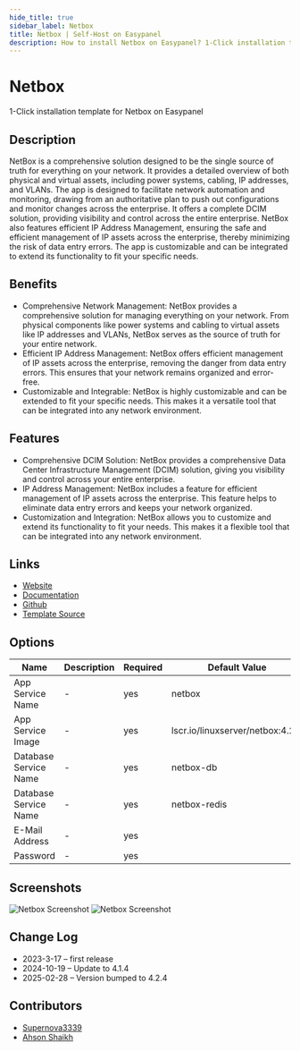 ```yaml
---
hide_title: true
sidebar_label: Netbox
title: Netbox | Self-Host on Easypanel
description: How to install Netbox on Easypanel? 1-Click installation template for Netbox on Easypanel
---
```


<!-- generated -->

# Netbox

1-Click installation template for Netbox on Easypanel

## Description

NetBox is a comprehensive solution designed to be the single source of truth for everything on your network. It provides a detailed overview of both physical and virtual assets, including power systems, cabling, IP addresses, and VLANs. The app is designed to facilitate network automation and monitoring, drawing from an authoritative plan to push out configurations and monitor changes across the enterprise. It offers a complete DCIM solution, providing visibility and control across the entire enterprise. NetBox also features efficient IP Address Management, ensuring the safe and efficient management of IP assets across the enterprise, thereby minimizing the risk of data entry errors. The app is customizable and can be integrated to extend its functionality to fit your specific needs.

## Benefits

- Comprehensive Network Management: NetBox provides a comprehensive solution for managing everything on your network. From physical components like power systems and cabling to virtual assets like IP addresses and VLANs, NetBox serves as the source of truth for your entire network.
- Efficient IP Address Management: NetBox offers efficient management of IP assets across the enterprise, removing the danger from data entry errors. This ensures that your network remains organized and error-free.
- Customizable and Integrable: NetBox is highly customizable and can be extended to fit your specific needs. This makes it a versatile tool that can be integrated into any network environment.

## Features

- Comprehensive DCIM Solution: NetBox provides a comprehensive Data Center Infrastructure Management (DCIM) solution, giving you visibility and control across your entire enterprise.
- IP Address Management: NetBox includes a feature for efficient management of IP assets across the enterprise. This feature helps to eliminate data entry errors and keeps your network organized.
- Customization and Integration: NetBox allows you to customize and extend its functionality to fit your needs. This makes it a flexible tool that can be integrated into any network environment.

## Links

- [Website](https://netbox.dev)
- [Documentation](https://docs.netbox.dev/)
- [Github](https://github.com/netbox-community/netbox)
- [Template Source](https://github.com/easypanel-io/templates/tree/main/templates/netbox)

## Options

Name | Description | Required | Default Value
-|-|-|-
App Service Name | - | yes | netbox
App Service Image | - | yes | lscr.io/linuxserver/netbox:4.2.4
Database Service Name | - | yes | netbox-db
Database Service Name | - | yes | netbox-redis
E-Mail Address | - | yes | 
Password | - | yes | 

## Screenshots

![Netbox Screenshot](./assets/screenshot1.png)
![Netbox Screenshot](./assets/screenshot2.png)

## Change Log

- 2023-3-17 – first release
- 2024-10-19 – Update to 4.1.4
- 2025-02-28 – Version bumped to 4.2.4

## Contributors

- [Supernova3339](https://github.com/Supernova3339)
- [Ahson Shaikh](https://github.com/Ahson-Shaikh)

